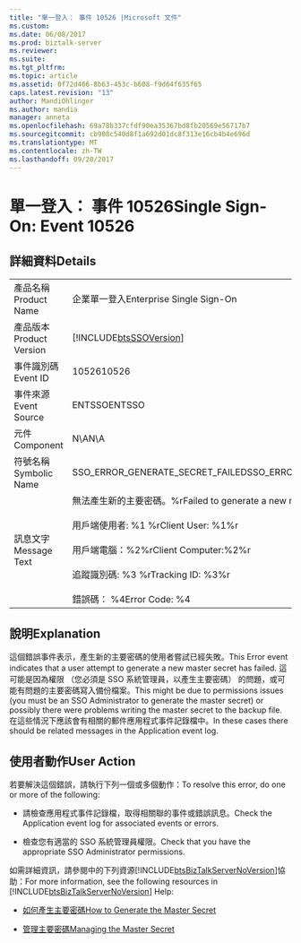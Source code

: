 ```yaml
---
title: "單一登入： 事件 10526 |Microsoft 文件"
ms.custom: 
ms.date: 06/08/2017
ms.prod: biztalk-server
ms.reviewer: 
ms.suite: 
ms.tgt_pltfrm: 
ms.topic: article
ms.assetid: 0f72d466-8b63-453c-b608-f9d64f635f65
caps.latest.revision: "13"
author: MandiOhlinger
ms.author: mandia
manager: anneta
ms.openlocfilehash: 69a78b337cfdf90ea35367bd8fb20569e56717b7
ms.sourcegitcommit: cb908c540d8f1a692d01dc8f313e16cb4b4e696d
ms.translationtype: MT
ms.contentlocale: zh-TW
ms.lasthandoff: 09/20/2017
---
```

# <a name="single-sign-on-event-10526"></a><span data-ttu-id="9ad61-102">單一登入： 事件 10526</span><span class="sxs-lookup"><span data-stu-id="9ad61-102">Single Sign-On: Event 10526</span></span>
## <a name="details"></a><span data-ttu-id="9ad61-103">詳細資料</span><span class="sxs-lookup"><span data-stu-id="9ad61-103">Details</span></span>  
  
|||  
|-|-|  
|<span data-ttu-id="9ad61-104">產品名稱</span><span class="sxs-lookup"><span data-stu-id="9ad61-104">Product Name</span></span>|<span data-ttu-id="9ad61-105">企業單一登入</span><span class="sxs-lookup"><span data-stu-id="9ad61-105">Enterprise Single Sign-On</span></span>|  
|<span data-ttu-id="9ad61-106">產品版本</span><span class="sxs-lookup"><span data-stu-id="9ad61-106">Product Version</span></span>|[!INCLUDE[btsSSOVersion](../includes/btsssoversion-md.md)]|  
|<span data-ttu-id="9ad61-107">事件識別碼</span><span class="sxs-lookup"><span data-stu-id="9ad61-107">Event ID</span></span>|<span data-ttu-id="9ad61-108">10526</span><span class="sxs-lookup"><span data-stu-id="9ad61-108">10526</span></span>|  
|<span data-ttu-id="9ad61-109">事件來源</span><span class="sxs-lookup"><span data-stu-id="9ad61-109">Event Source</span></span>|<span data-ttu-id="9ad61-110">ENTSSO</span><span class="sxs-lookup"><span data-stu-id="9ad61-110">ENTSSO</span></span>|  
|<span data-ttu-id="9ad61-111">元件</span><span class="sxs-lookup"><span data-stu-id="9ad61-111">Component</span></span>|<span data-ttu-id="9ad61-112">N\A</span><span class="sxs-lookup"><span data-stu-id="9ad61-112">N\A</span></span>|  
|<span data-ttu-id="9ad61-113">符號名稱</span><span class="sxs-lookup"><span data-stu-id="9ad61-113">Symbolic Name</span></span>|<span data-ttu-id="9ad61-114">SSO_ERROR_GENERATE_SECRET_FAILED</span><span class="sxs-lookup"><span data-stu-id="9ad61-114">SSO_ERROR_GENERATE_SECRET_FAILED</span></span>|  
|<span data-ttu-id="9ad61-115">訊息文字</span><span class="sxs-lookup"><span data-stu-id="9ad61-115">Message Text</span></span>|<span data-ttu-id="9ad61-116">無法產生新的主要密碼。%r</span><span class="sxs-lookup"><span data-stu-id="9ad61-116">Failed to generate a new master secret.%r</span></span><br /><br /> <span data-ttu-id="9ad61-117">用戶端使用者: %1 %r</span><span class="sxs-lookup"><span data-stu-id="9ad61-117">Client User: %1%r</span></span><br /><br /> <span data-ttu-id="9ad61-118">用戶端電腦：%2%r</span><span class="sxs-lookup"><span data-stu-id="9ad61-118">Client Computer:%2%r</span></span><br /><br /> <span data-ttu-id="9ad61-119">追蹤識別碼: %3 %r</span><span class="sxs-lookup"><span data-stu-id="9ad61-119">Tracking ID: %3%r</span></span><br /><br /> <span data-ttu-id="9ad61-120">錯誤碼： %4</span><span class="sxs-lookup"><span data-stu-id="9ad61-120">Error Code: %4</span></span>|  
  
## <a name="explanation"></a><span data-ttu-id="9ad61-121">說明</span><span class="sxs-lookup"><span data-stu-id="9ad61-121">Explanation</span></span>  
 <span data-ttu-id="9ad61-122">這個錯誤事件表示，產生新的主要密碼的使用者嘗試已經失敗。</span><span class="sxs-lookup"><span data-stu-id="9ad61-122">This Error event indicates that a user attempt to generate a new master secret has failed.</span></span> <span data-ttu-id="9ad61-123">這可能是因為權限 （您必須是 SSO 系統管理員，以產生主要密碼） 的問題，或可能有問題的主要密碼寫入備份檔案。</span><span class="sxs-lookup"><span data-stu-id="9ad61-123">This might be due to permissions issues (you must be an SSO Administrator to generate the master secret) or possibly there were problems writing the master secret to the backup file.</span></span> <span data-ttu-id="9ad61-124">在這些情況下應該會有相關的郵件應用程式事件記錄檔中。</span><span class="sxs-lookup"><span data-stu-id="9ad61-124">In these cases there should be related messages in the Application event log.</span></span>  
  
## <a name="user-action"></a><span data-ttu-id="9ad61-125">使用者動作</span><span class="sxs-lookup"><span data-stu-id="9ad61-125">User Action</span></span>  
 <span data-ttu-id="9ad61-126">若要解決這個錯誤，請執行下列一個或多個動作：</span><span class="sxs-lookup"><span data-stu-id="9ad61-126">To resolve this error, do one or more of the following:</span></span>  
  
-   <span data-ttu-id="9ad61-127">請檢查應用程式事件記錄檔，取得相關聯的事件或錯誤訊息。</span><span class="sxs-lookup"><span data-stu-id="9ad61-127">Check the Application event log for associated events or errors.</span></span>  
  
-   <span data-ttu-id="9ad61-128">檢查您有適當的 SSO 系統管理員權限。</span><span class="sxs-lookup"><span data-stu-id="9ad61-128">Check that you have the appropriate SSO Administrator permissions.</span></span>  
  
 <span data-ttu-id="9ad61-129">如需詳細資訊，請參閱中的下列資源[!INCLUDE[btsBizTalkServerNoVersion](../includes/btsbiztalkservernoversion-md.md)]協助：</span><span class="sxs-lookup"><span data-stu-id="9ad61-129">For more information, see the following resources in [!INCLUDE[btsBizTalkServerNoVersion](../includes/btsbiztalkservernoversion-md.md)] Help:</span></span>  
  
-   [<span data-ttu-id="9ad61-130">如何產生主要密碼</span><span class="sxs-lookup"><span data-stu-id="9ad61-130">How to Generate the Master Secret</span></span>](../core/how-to-generate-the-master-secret.md)  
  
-   [<span data-ttu-id="9ad61-131">管理主要密碼</span><span class="sxs-lookup"><span data-stu-id="9ad61-131">Managing the Master Secret</span></span>](../core/managing-the-master-secret.md)